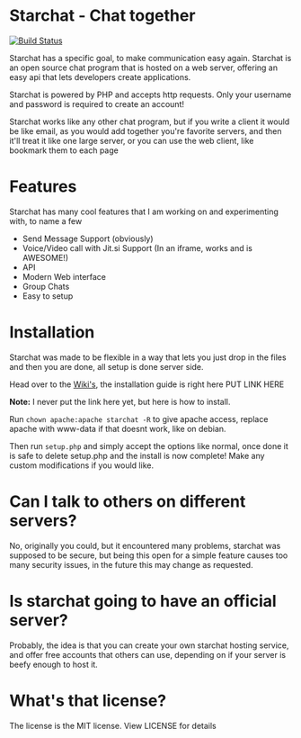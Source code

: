 # Starchat - Chat together

[![Build Status](https://travis-ci.org/nekobit1/starchat.svg?branch=master)](https://travis-ci.org/nekobit1/starchat)

Starchat has a specific goal, to make communication easy again. Starchat is an open source chat program that is hosted on a web server, offering an easy api that lets developers create applications.

Starchat is powered by PHP and accepts http requests. Only your username and password is required to create an account!

Starchat works like any other chat program, but if you write a client it would be like email, as you would add together you're favorite servers, and then it'll treat it like one large server, or you can use the web client, like bookmark them to each page

# Features
Starchat has many cool features that I am working on and experimenting with, to name a few

- Send Message Support (obviously)
- Voice/Video call with Jit.si Support (In an iframe, works and is AWESOME!)
- API
- Modern Web interface
- Group Chats
- Easy to setup

# Installation
Starchat was made to be flexible in a way that lets you just drop in the files and then you are done, all setup is done server side.

Head over to the [Wiki's](https://github.com/saderror256/starchat/wiki), the installation guide is right here PUT LINK HERE

**Note:** I never put the link here yet, but here is how to install.

Run `chown apache:apache starchat -R` to give apache access, replace apache with www-data if that doesnt work, like on debian.

Then run `setup.php` and simply accept the options like normal, once done it is safe to delete setup.php and the install is now complete! Make any custom modifications if you would like.

# Can I talk to others on different servers?
No, originally you could, but it encountered many problems, starchat was supposed to be secure, but being this open for a simple feature causes too many security issues, in the future this may change as requested.

# Is starchat going to have an official server?
Probably, the idea is that you can create your own starchat hosting service, and offer free accounts that others can use, depending on if your server is beefy enough to host it.

# What's that license?
The license is the MIT license. View LICENSE for details
